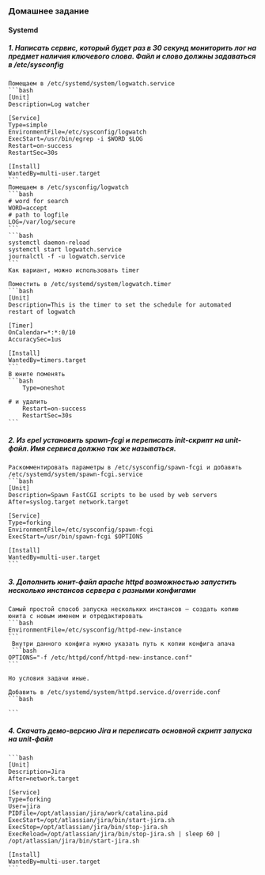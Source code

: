 ### Домашнее задание
#### Systemd
##### 1. Написать сервис, который будет раз в 30 секунд мониторить лог на предмет наличия ключевого слова. Файл и слово должны задаваться в /etc/sysconfig

    Помещаем в /etc/systemd/system/logwatch.service
    ```bash
    [Unit]
    Description=Log watcher

    [Service]
    Type=simple
    EnvironmentFile=/etc/sysconfig/logwatch
    ExecStart=/usr/bin/egrep -i $WORD $LOG
    Restart=on-success
    RestartSec=30s
 
    [Install]
    WantedBy=multi-user.target
    ```
    Помещаем в /etc/sysconfig/logwatch
    ```bash
    # word for search
    WORD=accept
    # path to logfile
    LOG=/var/log/secure
    ```
    ```bash
    systemctl daemon-reload
    systemctl start logwatch.service
    journalctl -f -u logwatch.service 
    ```
    Как вариант, можно использовать timer
    
    Поместить в /etc/systemd/system/logwatch.timer
    ```bash
    [Unit]
    Description=This is the timer to set the schedule for automated restart of logwatch

    [Timer]
    OnCalendar=*:*:0/10
    AccuracySec=1us

    [Install]
    WantedBy=timers.target
    ```
    В юните поменять 
    ```bash
        Type=oneshot
    
    # и удалить
        Restart=on-success
        RestartSec=30s
    ```
##### 2. Из epel установить spawn-fcgi и переписать init-скрипт на unit-файл. Имя сервиса должно так же называться.
    
    Раскомментировать параметры в /etc/sysconfig/spawn-fcgi и добавить /etc/systemd/system/spawn-fcgi.service
    ```bash
    [Unit]
    Description=Spawn FastCGI scripts to be used by web servers
    After=syslog.target network.target
    
    [Service]
    Type=forking
    EnvironmentFile=/etc/sysconfig/spawn-fcgi
    ExecStart=/usr/bin/spawn-fcgi $OPTIONS
    
    [Install]
    WantedBy=multi-user.target
    ```

##### 3. Дополнить юнит-файл apache httpd возможностью запустить несколько инстансов сервера с разными конфигами

    Самый простой способ запуска нескольких инстансов — создать копию юнита с новым именем и отредактировать
    ```bash
    EnvironmentFile=/etc/sysconfig/httpd-new-instance
    ```
     Внутри данного конфига нужно указать путь к копии конфига апача
     ```bash
    OPTIONS="-f /etc/httpd/conf/httpd-new-instance.conf"
    ```
    
    Но условия задачи иные.
    
    Добавить в /etc/systemd/system/httpd.service.d/override.conf 
    ```bash
    
    ```

##### 4. Скачать демо-версию Jira и переписать основной скрипт запуска на unit-файл

    ```bash
    [Unit] 
    Description=Jira
    After=network.target
    
    [Service] 
    Type=forking
    User=jira
    PIDFile=/opt/atlassian/jira/work/catalina.pid
    ExecStart=/opt/atlassian/jira/bin/start-jira.sh
    ExecStop=/opt/atlassian/jira/bin/stop-jira.sh
    ExecReload=/opt/atlassian/jira/bin/stop-jira.sh | sleep 60 | /opt/atlassian/jira/bin/start-jira.sh
    
    [Install] 
    WantedBy=multi-user.target 
    ```